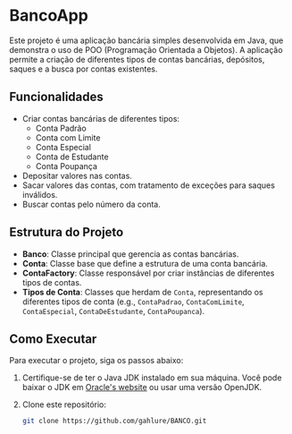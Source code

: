 # BancoApp

Este projeto é uma aplicação bancária simples desenvolvida em Java, que demonstra o uso de POO (Programação Orientada a Objetos). A aplicação permite a criação de diferentes tipos de contas bancárias, depósitos, saques e a busca por contas existentes.

## Funcionalidades

- Criar contas bancárias de diferentes tipos:
  - Conta Padrão
  - Conta com Limite
  - Conta Especial
  - Conta de Estudante
  - Conta Poupança
- Depositar valores nas contas.
- Sacar valores das contas, com tratamento de exceções para saques inválidos.
- Buscar contas pelo número da conta.

## Estrutura do Projeto

- **Banco**: Classe principal que gerencia as contas bancárias.
- **Conta**: Classe base que define a estrutura de uma conta bancária.
- **ContaFactory**: Classe responsável por criar instâncias de diferentes tipos de contas.
- **Tipos de Conta**: Classes que herdam de `Conta`, representando os diferentes tipos de conta (e.g., `ContaPadrao`, `ContaComLimite`, `ContaEspecial`, `ContaDeEstudante`, `ContaPoupanca`).

## Como Executar

Para executar o projeto, siga os passos abaixo:

1. Certifique-se de ter o Java JDK instalado em sua máquina. Você pode baixar o JDK em [Oracle's website](https://www.oracle.com/java/technologies/javase-jdk11-downloads.html) ou usar uma versão OpenJDK.
   
2. Clone este repositório:

   ```bash
   git clone https://github.com/gahlure/BANCO.git
